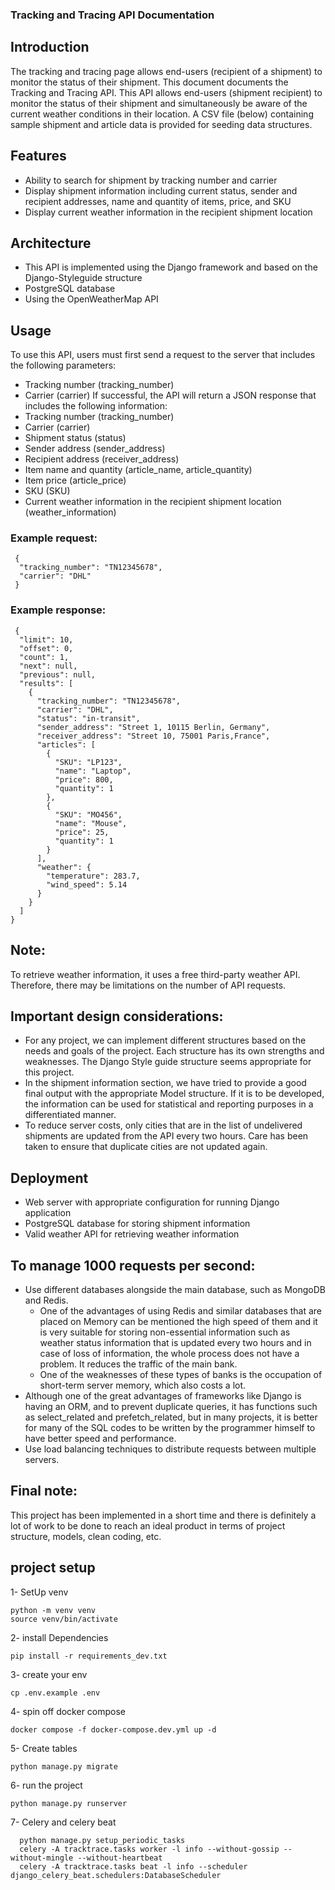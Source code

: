 ### Tracking and Tracing API Documentation

## Introduction
The tracking and tracing page allows end-users (recipient of a shipment) to monitor the status of their shipment.
This document documents the Tracking and Tracing API. This API allows end-users (shipment recipient) to monitor the status of their shipment and simultaneously be aware of the current weather conditions in their location.
A CSV file (below) containing sample shipment and article data is provided for seeding data structures.

## Features
- Ability to search for shipment by tracking number and carrier
- Display shipment information including current status, sender and recipient addresses, name and quantity of items, price, and SKU
- Display current weather information in the recipient shipment location

## Architecture
- This API is implemented using the Django framework and based on the Django-Styleguide structure
- PostgreSQL database
- Using the OpenWeatherMap API 

## Usage
To use this API, users must first send a request to the server that includes the following parameters:
- Tracking number (tracking_number)
- Carrier (carrier)
If successful, the API will return a JSON response that includes the following information:
- Tracking number (tracking_number)
- Carrier (carrier)
- Shipment status (status)
- Sender address (sender_address)
- Recipient address (receiver_address)
- Item name and quantity (article_name, article_quantity)
- Item price (article_price)
- SKU (SKU)
- Current weather information in the recipient shipment location (weather_information)
### Example request:
```
 {
  "tracking_number": "TN12345678",
  "carrier": "DHL"
 }
```
### Example response:
```
 {
  "limit": 10,
  "offset": 0,
  "count": 1,
  "next": null,
  "previous": null,
  "results": [
    {
      "tracking_number": "TN12345678",
      "carrier": "DHL",
      "status": "in-transit",
      "sender_address": "Street 1, 10115 Berlin, Germany",
      "receiver_address": "Street 10, 75001 Paris,France",
      "articles": [
        {
          "SKU": "LP123",
          "name": "Laptop",
          "price": 800,
          "quantity": 1
        },
        {
          "SKU": "MO456",
          "name": "Mouse",
          "price": 25,
          "quantity": 1
        }
      ],
      "weather": {
        "temperature": 283.7,
        "wind_speed": 5.14
      }
    }
  ]
}
```

## Note:
To retrieve weather information, it uses a free third-party weather API. Therefore, there may be limitations on the number of API requests.

## Important design considerations:
- For any project, we can implement different structures based on the needs and goals of the project. Each structure has its own strengths and weaknesses. The Django Style guide structure seems appropriate for this project.
- In the shipment information section, we have tried to provide a good final output with the appropriate Model structure. If it is to be developed, the information can be used for statistical and reporting purposes in a differentiated manner.
- To reduce server costs, only cities that are in the list of undelivered shipments are updated from the API every two hours. Care has been taken to ensure that duplicate cities are not updated again.

## Deployment
- Web server with appropriate configuration for running Django application
- PostgreSQL database for storing shipment information
- Valid weather API for retrieving weather information

## To manage 1000 requests per second:
- Use different databases alongside the main database, such as MongoDB and Redis.
	- One of the advantages of using Redis and similar databases that are placed on Memory can be mentioned the high speed of them and it is very suitable for storing non-essential information such as weather status information that is updated every two hours and in case of loss of information, the whole process does not have a problem. It reduces the traffic of the main bank.
	- One of the weaknesses of these types of banks is the occupation of short-term server memory, which also costs a lot.
- Although one of the great advantages of frameworks like Django is having an ORM, and to prevent duplicate queries, it has functions such as select_related and prefetch_related, but in many projects, it is better for many of the SQL codes to be written by the programmer himself to have better speed and performance.
- Use load balancing techniques to distribute requests between multiple servers.

## Final note:
This project has been implemented in a short time and there is definitely a lot of work to be done to reach an ideal product in terms of project structure, models, clean coding, etc.

## project setup

1- SetUp venv
```
python -m venv venv
source venv/bin/activate
```

2- install Dependencies
```
pip install -r requirements_dev.txt
```

3- create your env
```
cp .env.example .env
```

4- spin off docker compose
```
docker compose -f docker-compose.dev.yml up -d
```

5- Create tables
```
python manage.py migrate
```

6- run the project
```
python manage.py runserver
```

7- Celery and celery beat

```
  python manage.py setup_periodic_tasks
  celery -A tracktrace.tasks worker -l info --without-gossip --without-mingle --without-heartbeat
  celery -A tracktrace.tasks beat -l info --scheduler django_celery_beat.schedulers:DatabaseScheduler
```
